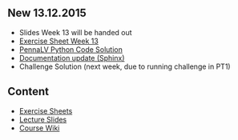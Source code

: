 ## New 13.12.2015
* Slides Week 13 will be handed out
* [Exercise Sheet Week 13](task_sheets/pt2_hs15_ex13.pdf)
* [PennaLV Python Code Solution](exercise/python)
* [Documentation update (Sphinx)](wiki/documentation.md)
* Challenge Solution (next week, due to running challenge in PT1)

## Content

* [Exercise Sheets](task_sheets/readme.md)
* [Lecture Slides](slides/readme.md)
* [Course Wiki](wiki/readme.md)
